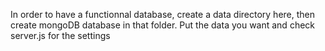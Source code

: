 In order to have a functionnal database, create a data directory here, then create mongoDB database in that folder. Put the data you want and check server.js for the settings
